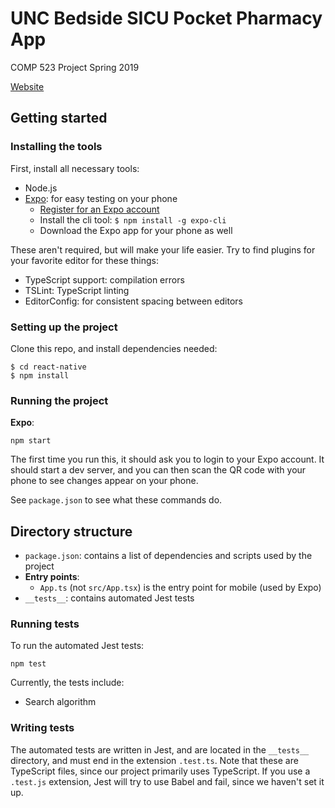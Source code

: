 # UNC Bedside SICU Pocket Pharmacy App

COMP 523 Project Spring 2019

[Website](http://drugreference.web.unc.edu/)

## Getting started
### Installing the tools
First, install all necessary tools:

- Node.js
- [Expo](https://expo.io/): for easy testing on your phone
    - [Register for an Expo account](https://expo.io/signup)
    - Install the cli tool: `$ npm install -g expo-cli`
    - Download the Expo app for your phone as well

These aren't required, but will make your life easier. Try to find plugins for your favorite editor for these things:

- TypeScript support: compilation errors
- TSLint: TypeScript linting
- EditorConfig: for consistent spacing between editors

### Setting up the project
Clone this repo, and install dependencies needed:

```
$ cd react-native
$ npm install
```

### Running the project
**Expo**:
```
npm start
```

The first time you run this, it should ask you to login to your Expo account. It should start a dev server, and you can then scan the QR code with your phone to see changes appear on your phone.

See `package.json` to see what these commands do.

## Directory structure
- `package.json`: contains a list of dependencies and scripts used by the project
- **Entry points**:
    - `App.ts` (not `src/App.tsx`) is the entry point for mobile (used by Expo)
- `__tests__`: contains automated Jest tests

### Running tests
To run the automated Jest tests:
```
npm test
```

Currently, the tests include:

- Search algorithm

### Writing tests
The automated tests are written in Jest, and are located in the `__tests__` directory, and must end in the extension `.test.ts`.
Note that these are TypeScript files, since our project primarily uses TypeScript. If you use a `.test.js` extension,
Jest will try to use Babel and fail, since we haven't set it up.
